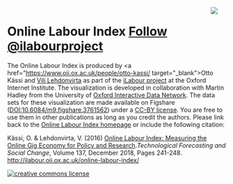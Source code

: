 <img src = "oii_thumbnail.png" style="max-width:270;float:right;margin-right:20px"/>

<h1>Online Labour Index <a href="https://twitter.com/ilabourproject" class="twitter-follow-button" data-size="large" data-show-count="false">Follow @ilabourproject</a><script async src="//platform.twitter.com/widgets.js" charset="utf-8"></script></h1>


The Online Labour Index is produced by <a href="https://www.oii.ox.ac.uk/people/otto-kassi/ target="_blank">Otto Kässi</a> and <a href="https://www.oii.ox.ac.uk/people/vili-lehdonvirta/" target="_blank">Vili Lehdonvirta</a> as part of the <a href="http://ilabour.oii.ox.ac.uk/" target="_blank">iLabour project</a> at the Oxford Internet Institute. The visualization is developed in collaboration with Martin Hadley from the University of <a href="http://blogs.it.ox.ac.uk/acit-rs-team/projects/live-data-project/" target="_blank">Oxford Interactive Data Network</a>. The data sets for these visualization are made available on Figshare (<a href="https://dx.doi.org/10.6084/m9.figshare.3761562" target="_blank">DOI:10.6084/m9.figshare.3761562</a>) under a <a href="http://creativecommons.org/licenses/by/4.0/" target="_blank">CC-BY license</a>. You are free to use them in other publications as long as you credit the authors. Please link back to the <a href="http://ilabour.oii.ox.ac.uk/online-labour-index/" target="_blank">Online Labour Index homepage</a> or include the following citation:

Kässi, O. & Lehdonvirta, V. (2016) <a href="https://www.sciencedirect.com/science/article/pii/S0040162518301331" target="_blank">Online Labour Index: Measuring the Online Gig Economy for Policy and Research</a>.<em>Technological Forecasting and Social Change</em>, Volume 137, December 2018, Pages 241-248. http://ilabour.oii.ox.ac.uk/online-labour-index/

<p><a rel='LICENSE' href='http://creativecommons.org/licenses/by/4.0/' target="_blank"><img alt='creative commons license' style='border-width:0' src='https://i.creativecommons.org/l/by/4.0/88x31.png' /></a></p>

